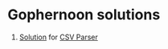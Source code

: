# Gophernoon solutions

1. [Solution](csvparser) for [CSV Parser](https://github.com/olireadsbg/gophernoon/tree/main/csv-parser)
